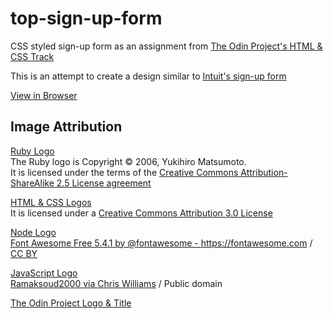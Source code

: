 # top-sign-up-form
CSS styled sign-up form as an assignment from [The Odin Project's HTML & CSS Track](https://www.theodinproject.com/courses/html-and-css)

This is an attempt to create a design similar to [Intuit's sign-up form](https://accounts.intuit.com/signup.html)

[View in Browser](https://barrysweeney.github.io/top-sign-up-form/)

## Image Attribution
[Ruby Logo](https://www.ruby-lang.org/en/about/logo/)  
The Ruby logo is Copyright © 2006, Yukihiro Matsumoto.  
It is licensed under the terms of the [Creative Commons Attribution-ShareAlike 2.5 License agreement](https://creativecommons.org/licenses/by-sa/2.5/)

[HTML & CSS Logos](https://www.w3.org/html/logo/)  
It is licensed under a [Creative Commons Attribution 3.0 License](https://creativecommons.org/licenses/by/3.0/)

[Node Logo](https://commons.wikimedia.org/wiki/File:Font_Awesome_5_brands_node-js.svg)  
<a href="https://commons.wikimedia.org/wiki/File:Font_Awesome_5_brands_node-js.svg" title="via Wikimedia Commons">Font Awesome Free 5.4.1 by @fontawesome - https://fontawesome.com</a> / <a href="https://creativecommons.org/licenses/by/4.0">CC BY</a>

[JavaScript Logo](https://commons.wikimedia.org/wiki/File:JavaScript-logo.png)  
<a href="https://commons.wikimedia.org/wiki/File:JavaScript-logo.png" title="via Wikimedia Commons">Ramaksoud2000 via Chris Williams</a> / Public domain

[The Odin Project Logo & Title](https://www.theodinproject.com)
